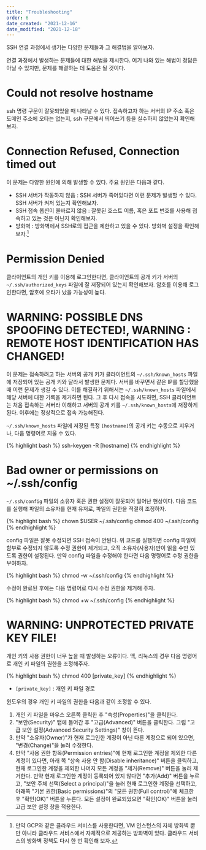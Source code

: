 ```yaml
---
title: "Troubleshooting"
order: 6
date_created: "2021-12-16"
date_modified: "2021-12-18"
---
```


SSH 연결 과정에서 생기는 다양한 문제들과 그 해결법을 알아보자.

연결 과정에서 발생하는 문제들에 대한 해법을 제시한다. 여기 나와 있는 해법이 정답은 아닐 수 있지만, 문제를 해결하는 데 도움은 될 것이다.

# Could not resolve hostname

ssh 명령 구문이 잘못되었을 때 나타날 수 있다. 접속하고자 하는 서버의 IP 주소 혹은 도메인 주소에 오타는 없는지, ssh 구문에서 띄어쓰기 등을 실수하지 않았는지 확인해보자.

# Connection Refused, Connection timed out

이 문제는 다양한 원인에 의해 발생할 수 있다. 주요 원인은 다음과 같다.

- SSH 서버가 작동하지 않음 : SSH 서버가 죽어있다면 이런 문제가 발생할 수 있다. SSH 서버가 켜저 있는지 확인해보자.
- SSH 접속 옵션이 올바르지 않음 : 잘못된 호스트 이름, 혹은 포트 번호를 사용해 접속하고 있는 것은 아닌지 확인해보자.
- 방화벽 : 방화벽에서 SSH로의 접근을 제한하고 있을 수 있다. 방화벽 설정을 확인해 보자.[^20]

[^20]: 만약 GCP와 같은 클라우드 서비스를 사용한다면, VM 인스턴스의 자체 방화벽 뿐만 아니라 클라우드 서비스에서 자체적으로 제공하는 방화벽이 있다. 클라우드 서비스의 방화벽 정책도 다시 한 번 확인해 보자.

# Permission Denied

클라이언트의 개인 키를 이용해 로그인한다면, 클라이언트의 공개 키가 서버의 `~/.ssh/authorized_keys` 파일에 잘 저장되어 있는지 확인해보자. 암호를 이용해 로그인한다면, 암호에 오타가 났을 가능성이 높다.

# WARNING: POSSIBLE DNS SPOOFING DETECTED!, WARNING : REMOTE HOST IDENTIFICATION HAS CHANGED!

이 문제는 접속하려고 하는 서버의 공개 키가 클라이언트의 `~/.ssh/known_hosts` 파일에 저장되어 있는 공개 키와 달라서 발생한 문제다. 서버를 바꾸면서 같은 IP를 할당했을 때 이런 문제가 생길 수 있다. 이를 해결하기 위해서는 `~/.ssh/known_hosts` 파일에서 해당 서버에 대한 기록을 제거하면 된다. 그 후 다시 접속을 시도하면, SSH 클라이언트는 처음 접속하는 서버라 이해하고 서버의 공개 키를 `~/.ssh/known_hosts`에 저장하게 된다. 이후에는 정상적으로 접속 가능해진다.

`~/.ssh/known_hosts` 파일에 저장된 특정 `[hostname]`의 공개 키는 수동으로 지우거나, 다음 명령어로 지울 수 있다.

{% highlight bash %}
ssh-keygen -R [hostname]
{% endhighlight %}

# Bad owner or permissions on ~/.ssh/config

`~/.ssh/config` 파일의 소유자 혹은 권한 설정이 잘못되어 일어난 현상이다. 다음 코드를 실행해 파일의 소유자를 현재 유저로, 파일의 권한을 적절히 조정하자.

{% highlight bash %}
chown $USER ~/.ssh/config
chmod 400 ~/.ssh/config
{% endhighlight %}

config 파일은 잘못 수정되면 SSH 접속이 안된다. 위 코드를 실행하면 config 파일이 함부로 수정되지 않도록 수정 권한이 제거되고, 오직 소유자(사용자)만이 읽을 수만 있도록 권한이 설정된다. 만약 config 파일을 수정해야 한다면 다음 명령어로 수정 권한을 부여하자.

{% highlight bash %}
chmod -w ~/.ssh/config
{% endhighlight %}

수정이 완료된 후에는 다음 명령어로 다시 수정 권한을 제거해 주자.

{% highlight bash %}
chmod +w ~/.ssh/config
{% endhighlight %}

# WARNING: UNPROTECTED PRIVATE KEY FILE!

개인 키의 사용 권한이 너무 높을 때 발생하는 오류이다. 맥, 리눅스의 경우 다음 명령어로 개인 키 파일의 권한을 조정해주자.

{% highlight bash %}
chmod 400 [private_key]
{% endhighlight %}

- `[private_key]` : 개인 키 파일 경로

윈도우의 경우 개인 키 파일의 권한을 다음과 같이 조정할 수 있다.

1. 개인 키 파일을 마우스 오른쪽 클릭한 후 "속성(Properties)"을 클릭한다.
2. "보안(Security)" 탭에 들어간 후 "고급(Advanced)" 버튼을 클릭한다. 그럼 "고급 보안 설정(Advanced Security Settings)" 창이 뜬다.
3. 만약 "소유자(Owner)"가 현재 로그인한 계정이 아닌 다른 계정으로 되어 있으면, "변경(Change)"을 눌러 수정한다.
4. 만약 "사용 권한 항목(Permission entries)"에 현재 로그인한 계정을 제외한 다른 계정이 있다면, 아래 쪽 "상속 사용 안 함(Disable inheritance)" 버튼을 클릭하고, 현재 로그인한 계정을 제외한 나머지 모든 계정을 "제거(Remove)" 버튼을 눌러 제거한다. 만약 현재 로그인한 계정이 등록되어 있지 않다면 "추가(Add)" 버튼을 누르고, "보안 주체 선택(Select a principal)"을 눌러 현재 로그인한 계정을 선택하고, 아래쪽 "기본 권한(Basic permissions)"의 "모든 권한(Full control)"에 체크한 후 "확인(OK)" 버튼을 누른다. 모든 설정이 완료되었으면 "확인(OK)" 버튼을 눌러 고급 보안 설정 창을 적용한다.
